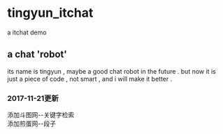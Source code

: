 # tingyun_itchat
a itchat demo

## a chat 'robot'
its name is tingyun , maybe a good chat robot in the future .
but now it is just a piece of code , not smart , and i will make it better .

### 2017-11-21更新
添加斗图网--关键字检索  
添加煎蛋网--段子




